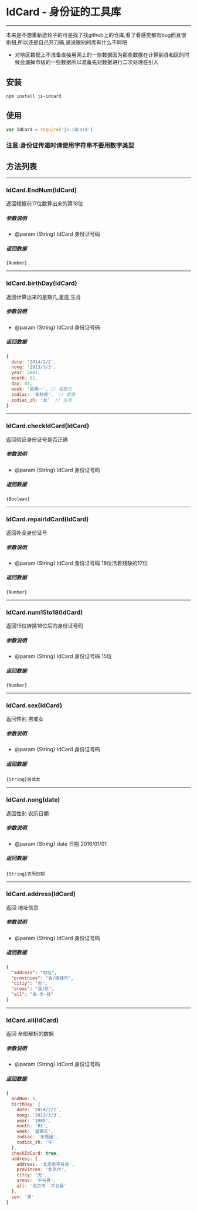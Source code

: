 # IdCard - 身份证的工具库
----
本来是不想重新造轮子的可是找了找github上的仓库,看了看感觉都有bug而且很别扭,所以还是自己开刀搞,说说跟别的库有什么不同吧
- 对地区数据上不准备直接用网上的一些数据因为那些数据在计算到县和区的时候会漏掉市级的一些数据所以准备先对数据进行二次处理在引入



## 安装
`npm install js-idcard`

## 使用
```js
var IdCard = require('js-idcard')
```

### 注意:身份证传递时请使用字符串不要用数字类型

## 方法列表
----
### IdCard.EndNum(IdCard)
返回根据前17位数算出来的第18位

##### 参数说明
- @param {String} IdCard 身份证号码

##### 返回数据
`{Number}`

----

### IdCard.birthDay(IdCard)
返回计算出来的星期几,星座,生肖

##### 参数说明
- @param {String} IdCard 身份证号码

##### 返回数据
```js
{
  date: '2014/2/2',
  nong: '2013/3/3',
  year: 2001,
  month: 01,
  day: 01,
  week: '星期一', // 星期几
  zodiac: '天秤座',  // 星座
  zodiac_zh: '龙'  // 生肖
}
```
----

### IdCard.checkIdCard(IdCard)
返回验证身份证号是否正确


##### 参数说明
- @param {String} IdCard 身份证号码

##### 返回数据
`{Boolean}`

---

### IdCard.repairIdCard(IdCard)
返回补全身份证号


##### 参数说明
- @param {String} IdCard 身份证号码 18位活着残缺的17位

##### 返回数据
`{Number}`

---

### IdCard.num15to18(IdCard)
返回15位转换18位后的身份证号码


##### 参数说明
- @param {String} IdCard 身份证号码 15位

##### 返回数据
`{Number}`

---

### IdCard.sex(IdCard)
返回性别 男或女


##### 参数说明
- @param {String} IdCard 身份证号码

##### 返回数据
`{String}男或女`

---

### IdCard.nong(date)
返回性别 农历日期


##### 参数说明
- @param {String} date 日期 2016/01/01

##### 返回数据
`{String}农历日期`

---

### IdCard.address(IdCard)
返回 地址信息


##### 参数说明
- @param {String} IdCard 身份证号码

##### 返回数据
```json
{
  "address": "地址",
  "provinces": "省/直辖市",
  "citiy": "市",
  "areas": "县/区",
  "all": "省-市-县"
}

```

---

### IdCard.all(IdCard)
返回 全部解析的数据


##### 参数说明
- @param {String} IdCard 身份证号码

##### 返回数据
```js
{
  endNum: 6,
  birthDay: {
    date: '2014/2/2',
    nong: '2013/3/3',
    year: '1985',
    month: '01',
    week: '星期天',
    zodiac: '水瓶座',
    zodiac_zh: '牛'
  },
  checkIdCard: true,
  address: {
    address: '北京市平谷县',
    provinces: '北京市',
    citiy: '无',
    areas: '平谷县',
    all: '北京市--平谷县'
  },
  sex: '男'
}

```
